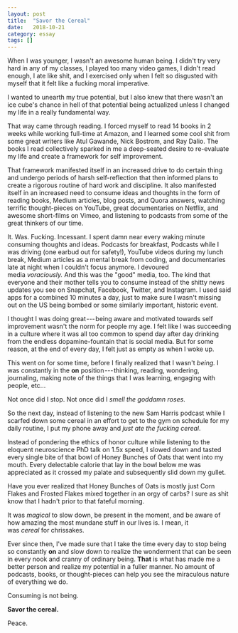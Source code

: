 ```yaml
---
layout: post
title:  "Savor the Cereal"
date:   2018-10-21
category: essay
tags: []
---
```


When I was younger, I wasn't an awesome human being. I didn't try very hard in any of my classes, I played too many video games, I didn't read enough, I ate like shit, and I exercised only when I felt so disgusted with myself that it felt like a fucking moral imperative.

I wanted to unearth my true potential, but I also knew that there wasn't an ice cube's chance in hell of that potential being actualized unless I changed my life in a really fundamental way.

That way came through reading. I forced myself to read 14 books in 2 weeks while working full-time at Amazon, and I learned some cool shit from some great writers like Atul Gawande, Nick Bostrom, and Ray Dalio. The books I read collectively sparked in me a deep-seated desire to re-evaluate my life and create a framework for self improvement.

That framework manifested itself in an increased drive to do certain thing and undergo periods of harsh self-reflection that then informed plans to create a rigorous routine of hard work and discipline. It also manifested itself in an increased need to consume ideas and thoughts in the form of reading books, Medium articles, blog posts, and Quora answers, watching terrific thought-pieces on YouTube, great documentaries on Netflix, and awesome short-films on Vimeo, and listening to podcasts from some of the great thinkers of our time.

It. Was. Fucking. Incessant. I spent damn near every waking minute consuming thoughts and ideas. Podcasts for breakfast, Podcasts while I was driving (one earbud out for safety!), YouTube videos during my lunch break, Medium articles as a mental break from coding, and documentaries late at night when I couldn't focus anymore. I devoured media *voraciously.* And this was the "good" media, too. The kind that everyone and their mother tells you to consume instead of the shitty news updates you see on Snapchat, Facebook, Twitter, and Instagram. I used said apps for a combined 10 minutes a day, just to make sure I wasn't missing out on the US being bombed or some similarly important, historic event.

I thought I was doing great --- being aware and motivated towards self improvement wasn't the norm for people my age. I felt like I was succeeding in a culture where it was all too common to spend day after day drinking from the endless dopamine-fountain that is social media. But for some reason, at the end of every day, I felt just as empty as when I woke up.

This went on for some time, before I finally realized that I wasn't *being.* I was constantly in the **on** position --- thinking, reading, wondering, journaling, making note of the things that I was learning, engaging with people, etc...

Not once did I stop. Not once did I *smell the goddamn roses*.

So the next day, instead of listening to the new Sam Harris podcast while I scarfed down some cereal in an effort to get to the gym on schedule for my daily routine, I put my phone away and *just ate the fucking cereal*.

Instead of pondering the ethics of honor culture while listening to the eloquent neuroscience PhD talk on 1.5x speed, I slowed down and tasted every single bite of that bowl of Honey Bunches of Oats that went into my mouth. Every delectable calorie that lay in the bowl below me was appreciated as it crossed my palate and subsequently slid down my gullet.

Have you ever realized that Honey Bunches of Oats is mostly just Corn Flakes and Frosted Flakes mixed together in an orgy of carbs? I sure as shit know that I hadn't prior to that fateful morning.

It was *magical* to slow down, be present in the moment, and be aware of how amazing the most mundane stuff in our lives is. I mean, it was *cereal* for chrissakes.

Ever since then, I've made sure that I take the time every day to stop being so constantly **on** and slow down to realize the wonderment that can be seen in every nook and cranny of ordinary being. **That** is what has made me a better person and realize my potential in a fuller manner. No amount of podcasts, books, or thought-pieces can help you see the miraculous nature of everything we do.

Consuming is not being.

**Savor the cereal.**

Peace.